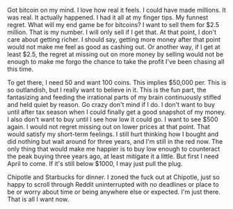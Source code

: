 Got bitcoin on my mind. I love how real it feels. I could have made millions. It was real. It actually happened. I had it all at my finger tips. My funnest regret. What will my end game be for bitcoins? I want to sell them for $2.5 million. That is my number. I will only sell if I get that. At that point, I don't care about getting richer. I should say, getting more money after that point would not make me feel as good as cashing out. Or another way, if I get at least $2.5, the regret at missing out on more money by selling would not be enough to make me forgo the chance to take the profit I've been chasing all this time.

To get there, I need 50 and want 100 coins. This implies $50,000 per. This is so outlandish, but I really want to believe in it. This is the fun part, the fantasizing and feeding the irrational parts of my brain continuously stifled and held quiet by reason. Go crazy don't mind if I do. I don't want to buy until after tax season when I could finally get a good snapshot of my money. I also don't want to buy until I see how low it could go. I want to see $500 again. I would not regret missing out on lower prices at that point. That would satisfy my short-term feelings. I still hurt thinking how I bought and did nothing but wait around for three years, and I'm still in the red now. The only thing that would make me happier is to buy low enough to counteract the peak buying three years ago, at least mitigate it a little. But first I need April to come. If it's still below $1000, I may just pull the plug.

Chipotle and Starbucks for dinner. I zoned the fuck out at Chipotle, just so happy to scroll through Reddit uninterrupted with no deadlines or place to be or worry about time or being anywhere else or expected. I'm just there. That is all I want now.
